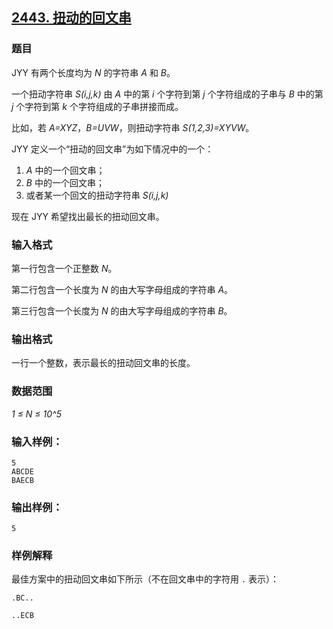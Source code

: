 ## [2443. 扭动的回文串](https://www.acwing.com/problem/content/2445/)

### 题目

JYY 有两个长度均为 *N* 的字符串 *A* 和 *B*。

一个扭动字符串 *S(i,j,k)* 由 *A* 中的第 *i* 个字符到第 *j* 个字符组成的子串与 *B* 中的第 *j* 个字符到第 *k* 个字符组成的子串拼接而成。

比如，若 *A=XYZ*，*B=UVW*，则扭动字符串 *S(1,2,3)=XYVW*。

JYY 定义一个“扭动的回文串”为如下情况中的一个：

1. *A* 中的一个回文串；
2. *B* 中的一个回文串；
3. 或者某一个回文的扭动字符串 *S(i,j,k)*

现在 JYY 希望找出最长的扭动回文串。

### 输入格式

第一行包含一个正整数 *N*。

第二行包含一个长度为 *N* 的由大写字母组成的字符串 *A*。

第三行包含一个长度为 *N* 的由大写字母组成的字符串 *B*。

### 输出格式

一行一个整数，表示最长的扭动回文串的长度。

### 数据范围

*1 ≤ N ≤ 10^5*

### 输入样例：

```
5
ABCDE
BAECB
```

### 输出样例：

```
5
```

### 样例解释

最佳方案中的扭动回文串如下所示（不在回文串中的字符用 `.` 表示）：

```
.BC..

..ECB
```
